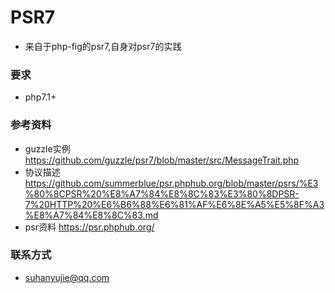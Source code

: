 # PSR7
* 来自于php-fig的psr7,自身对psr7的实践

### 要求
* php7.1+


### 参考资料
* guzzle实例  https://github.com/guzzle/psr7/blob/master/src/MessageTrait.php
* 协议描述 https://github.com/summerblue/psr.phphub.org/blob/master/psrs/%E3%80%8CPSR%20%E8%A7%84%E8%8C%83%E3%80%8DPSR-7%20HTTP%20%E6%B6%88%E6%81%AF%E6%8E%A5%E5%8F%A3%E8%A7%84%E8%8C%83.md
* psr资料 https://psr.phphub.org/


### 联系方式
* suhanyujie@qq.com
